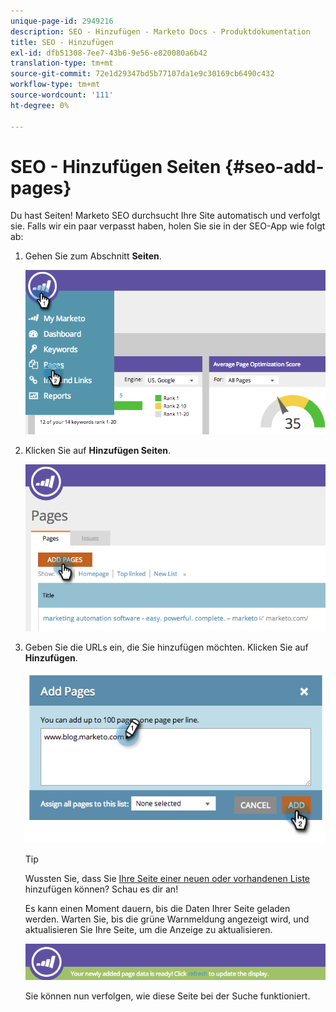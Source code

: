 ```yaml
---
unique-page-id: 2949216
description: SEO - Hinzufügen - Marketo Docs - Produktdokumentation
title: SEO - Hinzufügen
exl-id: dfb51308-7ee7-43b6-9e56-e820080a6b42
translation-type: tm+mt
source-git-commit: 72e1d29347bd5b77107da1e9c30169cb6490c432
workflow-type: tm+mt
source-wordcount: '111'
ht-degree: 0%

---
```


# SEO - Hinzufügen Seiten {#seo-add-pages}

Du hast Seiten! Marketo SEO durchsucht Ihre Site automatisch und verfolgt sie. Falls wir ein paar verpasst haben, holen Sie sie in der SEO-App wie folgt ab:

1. Gehen Sie zum Abschnitt **Seiten**.

   ![](assets/image2014-9-18-12-3a55-3a19.png)

1. Klicken Sie auf **Hinzufügen Seiten**.

   ![](assets/image2014-9-18-12-3a55-3a53.png)

1. Geben Sie die URLs ein, die Sie hinzufügen möchten. Klicken Sie auf **Hinzufügen**.

   ![](assets/image2014-9-18-12-3a56-3a15.png)

   >[!TIP]
   >
   >Wussten Sie, dass Sie [Ihre Seite einer neuen oder vorhandenen Liste](/help/marketo/product-docs/additional-apps/seo/understanding-seo/seo-managing-lists.md) hinzufügen können? Schau es dir an!

   Es kann einen Moment dauern, bis die Daten Ihrer Seite geladen werden. Warten Sie, bis die grüne Warnmeldung angezeigt wird, und aktualisieren Sie Ihre Seite, um die Anzeige zu aktualisieren.

   ![](assets/image2014-9-18-12-3a57-3a10.png)

   Sie können nun verfolgen, wie diese Seite bei der Suche funktioniert.
